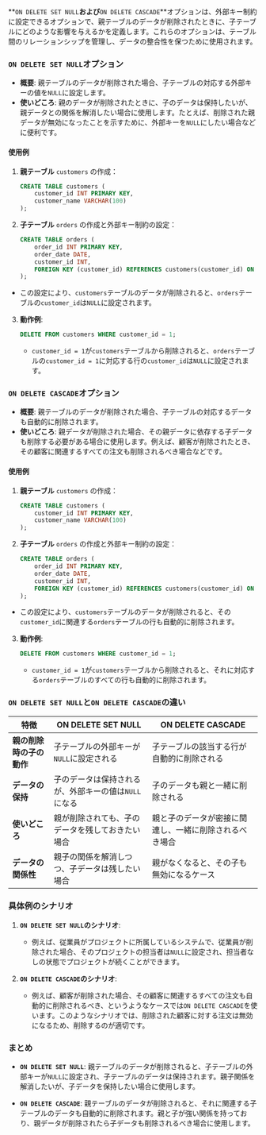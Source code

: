 **`ON DELETE SET NULL`**および**`ON DELETE CASCADE`**オプションは、外部キー制約に設定できるオプションで、親テーブルのデータが削除されたときに、子テーブルにどのような影響を与えるかを定義します。これらのオプションは、テーブル間のリレーションシップを管理し、データの整合性を保つために使用されます。

### **`ON DELETE SET NULL`オプション**

- **概要**: 親テーブルのデータが削除された場合、子テーブルの対応する外部キーの値を`NULL`に設定します。
- **使いどころ**: 親のデータが削除されたときに、子のデータは保持したいが、親データとの関係を解消したい場合に使用します。たとえば、削除された親データが無効になったことを示すために、外部キーを`NULL`にしたい場合などに便利です。

#### 使用例

1. **親テーブル** `customers` の作成：
   ```sql
   CREATE TABLE customers (
       customer_id INT PRIMARY KEY,
       customer_name VARCHAR(100)
   );
   ```

2. **子テーブル** `orders` の作成と外部キー制約の設定：
   ```sql
   CREATE TABLE orders (
       order_id INT PRIMARY KEY,
       order_date DATE,
       customer_id INT,
       FOREIGN KEY (customer_id) REFERENCES customers(customer_id) ON DELETE SET NULL
   );
   ```

- この設定により、`customers`テーブルのデータが削除されると、`orders`テーブルの`customer_id`は`NULL`に設定されます。

3. **動作例**:
   ```sql
   DELETE FROM customers WHERE customer_id = 1;
   ```
   - `customer_id = 1`が`customers`テーブルから削除されると、`orders`テーブルの`customer_id = 1`に対応する行の`customer_id`は`NULL`に設定されます。

### **`ON DELETE CASCADE`オプション**

- **概要**: 親テーブルのデータが削除された場合、子テーブルの対応するデータも自動的に削除されます。
- **使いどころ**: 親データが削除された場合、その親データに依存する子データも削除する必要がある場合に使用します。例えば、顧客が削除されたとき、その顧客に関連するすべての注文も削除されるべき場合などです。

#### 使用例

1. **親テーブル** `customers` の作成：
   ```sql
   CREATE TABLE customers (
       customer_id INT PRIMARY KEY,
       customer_name VARCHAR(100)
   );
   ```

2. **子テーブル** `orders` の作成と外部キー制約の設定：
   ```sql
   CREATE TABLE orders (
       order_id INT PRIMARY KEY,
       order_date DATE,
       customer_id INT,
       FOREIGN KEY (customer_id) REFERENCES customers(customer_id) ON DELETE CASCADE
   );
   ```

- この設定により、`customers`テーブルのデータが削除されると、その`customer_id`に関連する`orders`テーブルの行も自動的に削除されます。

3. **動作例**:
   ```sql
   DELETE FROM customers WHERE customer_id = 1;
   ```
   - `customer_id = 1`が`customers`テーブルから削除されると、それに対応する`orders`テーブルのすべての行も自動的に削除されます。

### **`ON DELETE SET NULL`と`ON DELETE CASCADE`の違い**

| 特徴                   | **ON DELETE SET NULL**                                | **ON DELETE CASCADE**                              |
|------------------------|------------------------------------------------------|--------------------------------------------------|
| **親の削除時の子の動作** | 子テーブルの外部キーが`NULL`に設定される                | 子テーブルの該当する行が自動的に削除される           |
| **データの保持**        | 子のデータは保持されるが、外部キーの値は`NULL`になる      | 子のデータも親と一緒に削除される                    |
| **使いどころ**          | 親が削除されても、子のデータを残しておきたい場合           | 親と子のデータが密接に関連し、一緒に削除されるべき場合 |
| **データの関係性**      | 親子の関係を解消しつつ、子データは残したい場合             | 親がなくなると、その子も無効になるケース               |

### 具体例のシナリオ

1. **`ON DELETE SET NULL`のシナリオ**:
   - 例えば、従業員がプロジェクトに所属しているシステムで、従業員が削除された場合、そのプロジェクトの担当者は`NULL`に設定され、担当者なしの状態でプロジェクトが続くことができます。

2. **`ON DELETE CASCADE`のシナリオ**:
   - 例えば、顧客が削除された場合、その顧客に関連するすべての注文も自動的に削除されるべき、というようなケースでは`ON DELETE CASCADE`を使います。このようなシナリオでは、削除された顧客に対する注文は無効になるため、削除するのが適切です。

### まとめ

- **`ON DELETE SET NULL`**: 親テーブルのデータが削除されると、子テーブルの外部キーが`NULL`に設定され、子テーブルのデータは保持されます。親子関係を解消したいが、子データを保持したい場合に使用します。
  
- **`ON DELETE CASCADE`**: 親テーブルのデータが削除されると、それに関連する子テーブルのデータも自動的に削除されます。親と子が強い関係を持っており、親データが削除されたら子データも削除されるべき場合に使用します。
